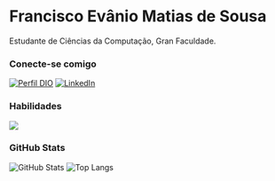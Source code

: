 # Francisco Evânio Matias de Sousa

Estudante de Ciências da Computação, Gran Faculdade.

### Conecte-se comigo

[![Perfil DIO](https://img.shields.io/badge/-Meu%20Perfil%20na%20DIO-30A3DC?style=for-the-badge)](https://www.dio.me/users/evanioshark)
[![LinkedIn](https://img.shields.io/badge/-LinkedIn-000?style=for-the-badge&logo=linkedin&logoColor=30A3DC)](https://www.linkedin.com/in/evanio-matias-987ba3249/)

### Habilidades

<img src="https://skillicons.dev/icons?i=angular,react,nestjs,express,nodejs,postgres,prisma,vitest,postman,typescript,javascript,html,css,bootstrap,git,github" />




### GitHub Stats

![GitHub Stats](https://github-readme-stats.vercel.app/api?username=EvanioTech&theme=transparent&bg_color=000&border_color=30A3DC&show_icons=true&icon_color=30A3DC&title_color=E94D5F&text_color=FFF)
![Top Langs](https://github-readme-stats-git-masterrstaa-rickstaa.vercel.app/api/top-langs/?username=EvanioTech&layout=compact&bg_color=000&border_color=30A3DC&title_color=E94D5F&text_color=FFF)
